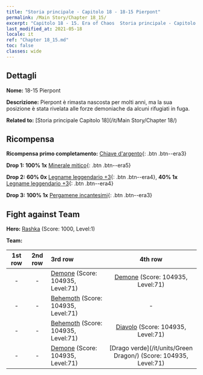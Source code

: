 ```yaml
---
title: "Storia principale - Capitolo 18 - 18-15 Pierpont"
permalink: /Main Story/Chapter 18_15/
excerpt: "Capitolo 18 - 15. Era of Chaos  Storia principale - Capitolo 18_15. 18-15 Pierpont"
last_modified_at: 2021-05-18
locale: it
ref: "Chapter 18_15.md"
toc: false
classes: wide
---
```


## Dettagli

 **Nome:** 18-15 Pierpont

 **Descrizione:** Pierpont è rimasta nascosta per molti anni, ma la sua posizione è stata rivelata alle forze demoniache da alcuni rifugiati in fuga.

 **Related to:** [Storia principale Capitolo 18](/it/Main Story/Chapter 18/)

## Ricompensa

 **Ricompensa primo completamento:** [Chiave d'argento](/ItemsIT/con_693/){: .btn .btn--era3}

 **Drop 1:** **100% 1x** [Minerale mitico](/ItemsIT/mat_61/){: .btn .btn--era5}

 **Drop 2:** **60% 0x** [Legname leggendario +3](/ItemsIT/mat_55/){: .btn .btn--era4}, **40% 1x** [Legname leggendario +3](/ItemsIT/mat_55/){: .btn .btn--era4}

 **Drop 3:** **100% 1x** [Pergamene incantesimi](/ItemsIT/con_694/){: .btn .btn--era3}


## Fight against Team
 **Hero:** [Rashka](/it/heroes/Rashka/) (Score: 1000, Level:1)

 **Team:**


  | 1st row | 2nd row | 3rd row | 4th row |
  |:----:|:----:|:----|:----:|
  | - | - | [Demone](/it/units/Demon/) (Score: 104935, Level:71)  | [Demone](/it/units/Demon/) (Score: 104935, Level:71)  |
  | - | - | [Behemoth](/it/units/Behemoth/) (Score: 104935, Level:71)  | - |
  | - | - | [Behemoth](/it/units/Behemoth/) (Score: 104935, Level:71)  | [Diavolo](/it/units/Devil/) (Score: 104935, Level:71)  |
  | - | - | [Demone](/it/units/Demon/) (Score: 104935, Level:71)  | [Drago verde](/it/units/Green Dragon/) (Score: 104935, Level:71)  |


